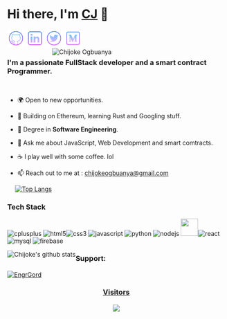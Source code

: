 # Hi there, I'm [CJ](https://github.com/EngrGord) 👋


[<img src='media/icons8-github.svg' alt='github' height='40'>](https://github.com/EngrGord)    [<img src='media/icons8-linkedin.svg' alt='linkedin' height='40'>](https://www.linkedin.com/in/chijoke-ogbuanya/)  [<img src='media/icons8-twitter-circled.svg' alt='twitter' height='40'>](https://twitter.com/chijoke_)  [<img src='media/icons8-medium-new.svg' alt='medium' height='40'>](https://medium.com/@engrgord)
<br />
<img alt="Chijoke Ogbuanya" align="right" src="https://raw.github.com/EngrGord/EngrGord/master/pngwing.com.png" width="400px"/>

<h3>I'm a passionate <strong>FullStack developer</strong> and a <strong>smart contract Programmer.</strong></h3>

<br/>

- 🌍 Open to new opportunities.

- 🔭  Building on Ethereum, learning Rust and Googling stuff.<br/>

- 🌱 Degree in <strong>Software Engineering</strong>.

- 🤔 Ask me about JavaScript, Web Development and smart comtracts.

- ☕ I play well with some coffee. lol

- :mailbox: Reach out to me at : chijokeogbuanya@gmail.com<br/>

<a href='https://github.com/pricing'></a> 
[![Top Langs](https://github-readme-stats.vercel.app/api/top-langs/?username=EngrGord&layout=compact&theme=github_dark&count_private=true)](https://github.com/EngrGord/github-readme-stats)

<h3>Tech Stack</h3>
<p align="left">
 <img src="https://img.icons8.com/color/48/000000/c-plus-plus-logo.png"  alt="cplusplus" width="40" height="40"/>  <img src="https://img.icons8.com/color/48/000000/html-5.png" alt="html5" width="40" height="40"/><img src="https://img.icons8.com/color/48/000000/css3.png" alt="css3" width="40" height="40"/> <img src="https://img.icons8.com/color/48/000000/javascript.png" alt="javascript" width="40" height="40"/> <img src="https://img.icons8.com/ultraviolet/40/000000/react.png" alt="python" width="40" height="40"/> 
 <img src="https://img.icons8.com/color/48/000000/nodejs.png" width="40" height="40" alt="nodejs" /> <img src="https://img.icons8.com/color/48/000000/mongodb.png" width="40" height="40" /><img src="https://img.icons8.com/color/40/000000/python.png" alt="react" width="40" height="40"/> <img src="https://img.icons8.com/ios/50/000000/mysql-logo.png" alt="mysql" width="40" height="40"/> 
 <img src="https://img.icons8.com/color/48/000000/firebase.png" alt="firebase" width="40" height="40"/>

 </p>
<p align = 'center'> 
<a href="https://github.com/EngrGord/EngrGord">
  <img align="left" alt="Chijoke's github stats" src="https://github-readme-stats.vercel.app/api?username=EngrGord&show_icons=true&count_private=true&theme=react&hide_border=true&bg_color=0D1117"/>
</a>
  <h3 align="left">Support:</h3>
<p><a href="https://www.buymeacoffee.com/chijioke"> <img align="center" src="https://cdn.buymeacoffee.com/buttons/v2/default-yellow.png" height="50" width="210" alt="EngrGord"</p>
 
 <p width='100%'>
 <h3 align="center"> Visitors</h3>
<p align="center">
  <a href="https://github.com/EngrGord/github-profile-count">
    <img align="center" src="https://profile-counter.glitch.me/{EngrGord}/count.svg" />
    </a>
  </p>
 </p>
